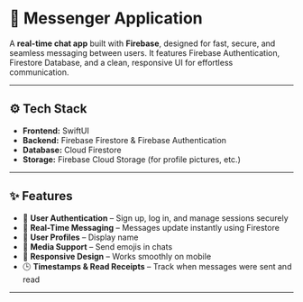 # 💬 Messenger Application

A **real-time chat app** built with **Firebase**, designed for fast, secure, and seamless messaging between users. It features Firebase Authentication, Firestore Database, and a clean, responsive UI for effortless communication.

---

## ⚙️ Tech Stack
- **Frontend:** SwiftUI 
- **Backend:** Firebase Firestore & Firebase Authentication
- **Database:** Cloud Firestore
- **Storage:** Firebase Cloud Storage (for profile pictures, etc.)

---

## ✨ Features
- 🔐 **User Authentication** – Sign up, log in, and manage sessions securely  
- 💬 **Real-Time Messaging** – Messages update instantly using Firestore  
- 👤 **User Profiles** – Display name
- 📸 **Media Support** – Send emojis in chats 
- 📱 **Responsive Design** – Works smoothly on mobile   
- 🕒 **Timestamps & Read Receipts** – Track when messages were sent and read  

---
